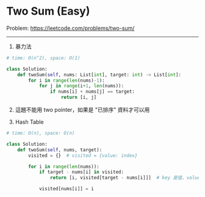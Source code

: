 Two Sum (Easy)
===

Problem: https://leetcode.com/problems/two-sum/

---

1. 暴力法
```python
# time: O(n^2), space: O(1)

class Solution:
    def twoSum(self, nums: List[int], target: int) -> List[int]:
        for i in range(len(nums)-1):
            for j in range(i+1, len(nums)):
                if nums[i] + nums[j] == target:
                    return [i, j]
```

2. 這題不能用 two pointer，如果是 "已排序" 資料才可以用

3. Hash Table
```python
# time: O(n), space: O(n)

class Solution:
    def twoSum(self, nums, target):
        visited = {}  # visited = {value: index}

        for i in range(len(nums)):
            if target - nums[i] in visited:
                return [i, visited[target - nums[i]]]  # key 是值，value 是 index

            visited[nums[i]] = i
```
